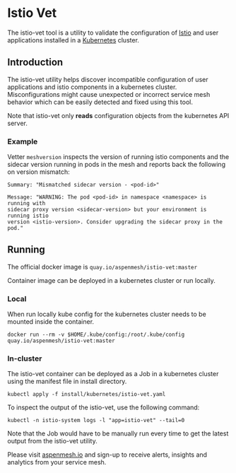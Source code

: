 # Istio Vet

The istio-vet tool is a utility to validate the configuration of [Istio](https://istio.io/)
and user applications installed in a [Kubernetes](https://kubernetes.io/)
cluster.

## Introduction

The istio-vet utility helps discover incompatible configuration of user
applications and istio components in a kubernetes cluster. Misconfigurations
might cause unexpected or incorrect service mesh behavior which can be easily
detected and fixed using this tool.

Note that istio-vet only **reads** configuration objects from the kubernetes API server.

### Example

Vetter `meshversion` inspects the version of running istio components and the
sidecar version running in pods in the mesh and reports back the following
on version mismatch:

```shell
Summary: "Mismatched sidecar version - <pod-id>"

Message: "WARNING: The pod <pod-id> in namespace <namespace> is running with
sidecar proxy version <sidecar-version> but your environment is running istio
version <istio-version>. Consider upgrading the sidecar proxy in the pod."
```

## Running
The official docker image is `quay.io/aspenmesh/istio-vet:master`

Container image can be deployed in a kubernetes cluster or run locally.

### Local
When run locally kube config for the kubernetes cluster needs to be mounted
inside the container.

```shell
docker run --rm -v $HOME/.kube/config:/root/.kube/config quay.io/aspenmesh/istio-vet:master
```

### In-cluster
The istio-vet container can be deployed as a Job in a kubernetes cluster using
the manifest file in install directory.

```shell
kubectl apply -f install/kubernetes/istio-vet.yaml
```

To inspect the output of the istio-vet, use the following command:

```shell
kubectl -n istio-system logs -l "app=istio-vet" --tail=0
```

Note that the Job would have to be manually run every time to get the latest output
from the istio-vet utility.

Please visit [aspenmesh.io](https://aspenmesh.io/) and sign-up to receive
alerts, insights and analytics from your service mesh.
